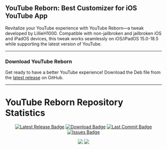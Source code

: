 ## YouTube Reborn: Best Customizer for iOS YouTube App

Revitalize your YouTube experience with YouTube Reborn—a tweak developed by LillieH1000. Compatible with non-jailbroken and jailbroken iOS and iPadOS devices, this tweak works seamlessly on iOS/iPadOS 15.0-18.5 while supporting the latest version of YouTube.

-----

### Download YouTube Reborn

Get ready to have a better YouTube experience! Download the Deb file from the [latest release](https://github.com/arichornlover/YouTube-Reborn/releases/latest/) on GitHub.

-----

# YouTube Reborn Repository Statistics

<p align="center">
    <a href="https://github.com/arichornlover/YouTube-Reborn-v5/releases/latest"><img src="https://custom-icon-badges.demolab.com/github/v/release/arichornlover/YouTube-Reborn-v5?logo=youtube&color=%23ff0000&label=Latest%20Release" alt="Latest Release Badge"></img></a>
    <a href="https://github.com/arichornlover/YouTube-Reborn-v5/releases/latest"><img src="https://img.shields.io/github/downloads/arichornlover/YouTube-Reborn-v5/total?color=%23ff0000&label=Downloads&logo=cloudsmith&logoColor=white" alt="Download Badge"></img></a>
    <a href="https://github.com/arichornlover/YouTube-Reborn-v5/commit"><img src="https://custom-icon-badges.demolab.com/github/last-commit/arichornlover/YouTube-Reborn-v5?logo=history&logoColor=white&color=%23ff0000&label=Last%20Commit" alt="Last Commit Badge"></img></a>
    <a href="https://github.com/arichornlover/YouTube-Reborn-v5/issues"><img src="https://custom-icon-badges.demolab.com/github/issues-raw/arichornlover/YouTube-Reborn-v5?logo=issue-opened&logoColor=white&color=%23ff0000&label=Issues" alt="Issues Badge"></img</a>
</p>

<p align="center">
<a href="https://github.com/arichornlover/YouTube-Reborn-v5/stargazers"><img src="https://custom-icon-badges.demolab.com/github/stars/arichornlover/YouTube-Reborn-v5?style=flat&logo=star&logoColor=white&color=%23ff0000&label=Stars"></a>
<a href="https://github.com/arichornlover/YouTube-Reborn-v5/network/members"><img src="https://custom-icon-badges.demolab.com/github/forks/arichornlover/YouTube-Reborn-v5?style=flat&logo=github&logoColor=white&color=%23ff0000&label=Forks"></a>
</p>
